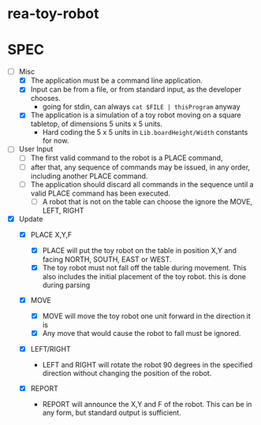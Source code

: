# rea-toy-robot

SPEC
===============
- [ ] Misc
  - [X] The application must be a command line application.
  - [X] Input can be from a file, or from standard input, as the developer chooses.
     - going for stdin, can always `cat $FILE | thisProgram` anyway
  -  [x] The application is a simulation of a toy robot moving on a square tabletop,
  of dimensions 5 units x 5 units.
     - Hard coding the 5 x 5 units in `Lib.boardHeight/Width` constants for now.

- [ ] User Input
  - [ ] The first valid command to the robot is a PLACE command, 
  - [ ] after that, any sequence of commands may be issued, in any order, including another PLACE command. 
  - [ ] The application should discard all commands in the sequence until a valid PLACE command has been executed.
    - [ ] A robot that is not on the table can choose the ignore the MOVE, LEFT, RIGHT

- [x] Update
   - [x] PLACE X,Y,F
     - [x] PLACE will put the toy robot on the table in position X,Y and facing NORTH,
        SOUTH, EAST or WEST.
     - [x] The toy robot must not fall off the table during movement. This also includes the initial placement of the toy robot.
       this is done during parsing

   - [x] MOVE
     - [x] MOVE will move the toy robot one unit forward in the direction it is
     - [x] Any move that would cause the robot to fall must be ignored.

   - [x] LEFT/RIGHT
     - LEFT and RIGHT will rotate the robot 90 degrees in the specified direction
        without changing the position of the robot.

   - [x] REPORT
     - REPORT will announce the X,Y and F of the robot. This can be in any form,
        but standard output is sufficient.

